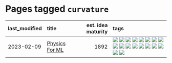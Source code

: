 # Pages tagged `curvature`

|last_modified|title|est. idea maturity|tags
|:---|:---|---:|:---|
|2023-02-09|[Physics For ML](../physics_for_ml.md)|1892|[![](https://img.shields.io/badge/tag-brownianmotion-1043a5)](../tags/brownianmotion.md) [![](https://img.shields.io/badge/tag-curriculum-35b163)](../tags/curriculum.md) [![](https://img.shields.io/badge/tag-curvature-c4fb38)](../tags/curvature.md) [![](https://img.shields.io/badge/tag-education-1eefac)](../tags/education.md) [![](https://img.shields.io/badge/tag-eigenvectors-3f9741)](../tags/eigenvectors.md) [![](https://img.shields.io/badge/tag-gaugetheory-c6963e)](../tags/gaugetheory.md) [![](https://img.shields.io/badge/tag-grouptheory-6013c8)](../tags/grouptheory.md) [![](https://img.shields.io/badge/tag-machinelearning-e3be61)](../tags/machinelearning.md) [![](https://img.shields.io/badge/tag-manifolds-e9b626)](../tags/manifolds.md) [![](https://img.shields.io/badge/tag-ode-1614f8)](../tags/ode.md) [![](https://img.shields.io/badge/tag-optimization-e7673c)](../tags/optimization.md) [![](https://img.shields.io/badge/tag-pde-82d6e)](../tags/pde.md) [![](https://img.shields.io/badge/tag-physics-752fd7)](../tags/physics.md) [![](https://img.shields.io/badge/tag-probabilityfields-9c3a4a)](../tags/probabilityfields.md) [![](https://img.shields.io/badge/tag-quantummechanics-dad82b)](../tags/quantummechanics.md) [![](https://img.shields.io/badge/tag-relativity-35d420)](../tags/relativity.md) [![](https://img.shields.io/badge/tag-tensorcalculus-32d44f)](../tags/tensorcalculus.md) [![](https://img.shields.io/badge/tag-textbook-fe4dc)](../tags/textbook.md)|